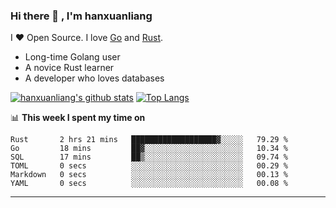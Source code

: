 ### Hi there 👋 , I'm hanxuanliang

<!--
**hanxuanliang/hanxuanliang** is a ✨ _special_ ✨ repository because its `README.md` (this file) appears on your GitHub profile.

Here are some ideas to get you started:

- 🔭 I’m currently working on ...
- 🌱 I’m currently learning ...
- 👯 I’m looking to collaborate on ...
- 🤔 I’m looking for help with ...
- 💬 Ask me about ...
- 📫 How to reach me: ...
- 😄 Pronouns: ...
- ⚡ Fun fact: ...
-->
I ❤ Open Source. I love [Go](https://golang.org) and [Rust](https://www.rust-lang.org/zh-CN/).

* Long-time Golang user
* A novice Rust learner
* A developer who loves databases

[![hanxuanliang's github stats](https://github-readme-stats.vercel.app/api/top-langs/?username=hanxuanliang&hide=html)](https://github.com/anuraghazra/github-readme-stats)
[![Top Langs](https://github-readme-stats.vercel.app/api?username=hanxuanliang&show_icons=true&count_private=true&line_height=40)](https://github.com/anuraghazra/github-readme-stats)

📊 **This week I spent my time on**
<!--START_SECTION:waka-->

```text
Rust       2 hrs 21 mins   ███████████████████▓░░░░░   79.29 %
Go         18 mins         ██▓░░░░░░░░░░░░░░░░░░░░░░   10.34 %
SQL        17 mins         ██▒░░░░░░░░░░░░░░░░░░░░░░   09.74 %
TOML       0 secs          ░░░░░░░░░░░░░░░░░░░░░░░░░   00.29 %
Markdown   0 secs          ░░░░░░░░░░░░░░░░░░░░░░░░░   00.13 %
YAML       0 secs          ░░░░░░░░░░░░░░░░░░░░░░░░░   00.08 %
```

<!--END_SECTION:waka-->

***
